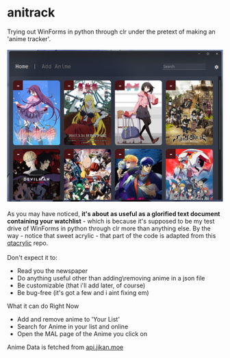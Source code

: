 # anitrack
Trying out WinForms in python through clr under the pretext of making an 'anime tracker'.<br><br>
![preview](preview.png)
<br><br>
As you may have noticed, <b>it's about as useful as a glorified text document containing your watchlist</b> - which is because it's supposed to be my test drive of WinForms in python through clr more than anything else.
By the way - notice that sweet acrylic - that part of the code is adapted from this [qtacrylic](https://github.com/nullex86/qtacrylic) repo.<br><br>
Don't expect it to:
- Read you the newspaper
- Do anything useful other than adding\removing anime in a json file
- Be customizable (that i'll add later, of course)
- Be bug-free (it's got a few and i aint fixing em)

What it can do Right Now
- Add and remove anime to 'Your List'
- Search for Anime in your list and online
- Open the MAL page of the Anime you click on

Anime Data is fetched from [api.jikan.moe](https://api.jikan.moe)
